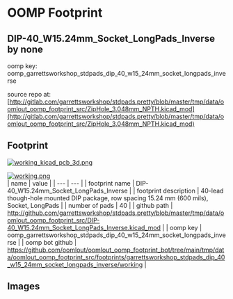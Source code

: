 # OOMP Footprint  
## DIP-40_W15.24mm_Socket_LongPads_Inverse  by none  
  
oomp key: oomp_garrettsworkshop_stdpads_dip_40_w15_24mm_socket_longpads_inverse  
  
source repo at: [http://gitlab.com/garrettsworkshop/stdpads.pretty/blob/master/tmp/data/oomlout_oomp_footprint_src/ZipHole_3.048mm_NPTH.kicad_mod](http://gitlab.com/garrettsworkshop/stdpads.pretty/blob/master/tmp/data/oomlout_oomp_footprint_src/ZipHole_3.048mm_NPTH.kicad_mod)  
## Footprint  
  
[![working_kicad_pcb_3d.png](working_kicad_pcb_3d_600.png)](working_kicad_pcb_3d.png)  
  
[![working.png](working_600.png)](working.png)  
| name | value | 
| --- | --- | 
| footprint name | DIP-40_W15.24mm_Socket_LongPads_Inverse | 
| footprint description | 40-lead though-hole mounted DIP package, row spacing 15.24 mm (600 mils), Socket, LongPads | 
| number of pads | 40 | 
| github path | http://github.com/garrettsworkshop/stdpads.pretty/blob/master/tmp/data/oomlout_oomp_footprint_src/DIP-40_W15.24mm_Socket_LongPads_Inverse.kicad_mod | 
| oomp key | oomp_garrettsworkshop_stdpads_dip_40_w15_24mm_socket_longpads_inverse | 
| oomp bot github | https://github.com/oomlout/oomlout_oomp_footprint_bot/tree/main/tmp/data/oomlout_oomp_footprint_src/footprints/garrettsworkshop_stdpads_dip_40_w15_24mm_socket_longpads_inverse/working | 
## Images  
